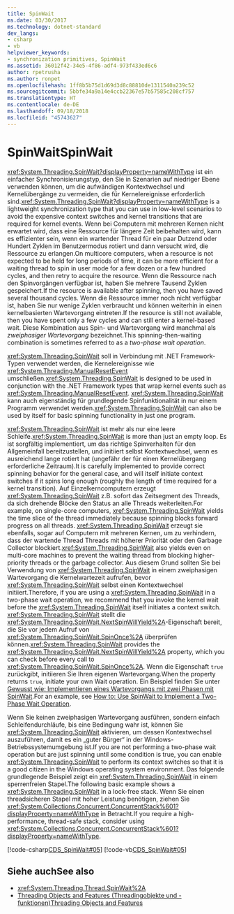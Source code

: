 ```yaml
---
title: SpinWait
ms.date: 03/30/2017
ms.technology: dotnet-standard
dev_langs:
- csharp
- vb
helpviewer_keywords:
- synchronization primitives, SpinWait
ms.assetid: 36012f42-34e5-4f86-adf4-973f433ed6c6
author: rpetrusha
ms.author: ronpet
ms.openlocfilehash: 1ff8b5b75d1d69d3d8c88810de1311540a239c52
ms.sourcegitcommit: 5bbfe34a9a14e4ccb22367e57b57585c208cf757
ms.translationtype: HT
ms.contentlocale: de-DE
ms.lasthandoff: 09/18/2018
ms.locfileid: "45743627"
---
```

# <a name="spinwait"></a><span data-ttu-id="e2249-102">SpinWait</span><span class="sxs-lookup"><span data-stu-id="e2249-102">SpinWait</span></span>
<span data-ttu-id="e2249-103"><xref:System.Threading.SpinWait?displayProperty=nameWithType> ist ein einfacher Synchronisierungstyp, den Sie in Szenarien auf niedriger Ebene verwenden können, um die aufwändigen Kontextwechsel und Kernelübergänge zu vermeiden, die für Kernelereignisse erforderlich sind.</span><span class="sxs-lookup"><span data-stu-id="e2249-103"><xref:System.Threading.SpinWait?displayProperty=nameWithType> is a lightweight synchronization type that you can use in low-level scenarios to avoid the expensive context switches and kernel transitions that are required for kernel events.</span></span> <span data-ttu-id="e2249-104">Wenn bei Computern mit mehreren Kernen nicht erwartet wird, dass eine Ressource für längere Zeit beibehalten wird, kann es effizienter sein, wenn ein wartender Thread für ein paar Dutzend oder Hundert Zyklen im Benutzermodus rotiert und dann versucht wird, die Ressource zu erlangen.</span><span class="sxs-lookup"><span data-stu-id="e2249-104">On multicore computers, when a resource is not expected to be held for long periods of time, it can be more efficient for a waiting thread to spin in user mode for a few dozen or a few hundred cycles, and then retry to acquire the resource.</span></span> <span data-ttu-id="e2249-105">Wenn die Ressource nach den Spinvorgängen verfügbar ist, haben Sie mehrere Tausend Zyklen gespeichert.</span><span class="sxs-lookup"><span data-stu-id="e2249-105">If the resource is available after spinning, then you have saved several thousand cycles.</span></span> <span data-ttu-id="e2249-106">Wenn die Ressource immer noch nicht verfügbar ist, haben Sie nur wenige Zyklen verbraucht und können weiterhin in einen kernelbasierten Wartevorgang eintreten.</span><span class="sxs-lookup"><span data-stu-id="e2249-106">If the resource is still not available, then you have spent only a few cycles and can still enter a kernel-based wait.</span></span> <span data-ttu-id="e2249-107">Diese Kombination aus Spin- und Wartevorgang wird manchmal als *zweiphasiger Wartevorgang* bezeichnet.</span><span class="sxs-lookup"><span data-stu-id="e2249-107">This spinning-then-waiting combination is sometimes referred to as a *two-phase wait operation*.</span></span>  
  
 <span data-ttu-id="e2249-108"><xref:System.Threading.SpinWait> soll in Verbindung mit .NET Framework-Typen verwendet werden, die Kernelereignisse wie <xref:System.Threading.ManualResetEvent> umschließen.</span><span class="sxs-lookup"><span data-stu-id="e2249-108"><xref:System.Threading.SpinWait> is designed to be used in conjunction with the .NET Framework types that wrap kernel events such as <xref:System.Threading.ManualResetEvent>.</span></span> <span data-ttu-id="e2249-109"><xref:System.Threading.SpinWait> kann auch eigenständig für grundlegende Spinfunktionalität in nur einem Programm verwendet werden.</span><span class="sxs-lookup"><span data-stu-id="e2249-109"><xref:System.Threading.SpinWait> can also be used by itself for basic spinning functionality in just one program.</span></span>  
  
 <span data-ttu-id="e2249-110"><xref:System.Threading.SpinWait> ist mehr als nur eine leere Schleife.</span><span class="sxs-lookup"><span data-stu-id="e2249-110"><xref:System.Threading.SpinWait> is more than just an empty loop.</span></span> <span data-ttu-id="e2249-111">Es ist sorgfältig implementiert, um das richtige Spinverhalten für den Allgemeinfall bereitzustellen, und initiiert selbst Kontextwechsel, wenn es ausreichend lange rotiert hat (ungefähr der für einen Kernelübergang erforderliche Zeitraum).</span><span class="sxs-lookup"><span data-stu-id="e2249-111">It is carefully implemented to provide correct spinning behavior for the general case, and will itself initiate context switches if it spins long enough (roughly the length of time required for a kernel transition).</span></span> <span data-ttu-id="e2249-112">Auf Einzelkerncomputern erzeugt <xref:System.Threading.SpinWait> z.B. sofort das Zeitsegment des Threads, da sich drehende Blöcke den Status an alle Threads weiterleiten.</span><span class="sxs-lookup"><span data-stu-id="e2249-112">For example, on single-core computers, <xref:System.Threading.SpinWait> yields the time slice of the thread immediately because spinning blocks forward progress on all threads.</span></span> <span data-ttu-id="e2249-113"><xref:System.Threading.SpinWait> erzeugt sie ebenfalls, sogar auf Computern mit mehreren Kernen, um zu verhindern, dass der wartende Thread Threads mit höherer Priorität oder den Garbage Collector blockiert.</span><span class="sxs-lookup"><span data-stu-id="e2249-113"><xref:System.Threading.SpinWait> also yields even on multi-core machines to prevent the waiting thread from blocking higher-priority threads or the garbage collector.</span></span> <span data-ttu-id="e2249-114">Aus diesem Grund sollten Sie bei Verwendung von <xref:System.Threading.SpinWait> in einem zweiphasigen Wartevorgang die Kernelwartezeit aufrufen, bevor <xref:System.Threading.SpinWait> selbst einen Kontextwechsel initiiert.</span><span class="sxs-lookup"><span data-stu-id="e2249-114">Therefore, if you are using a <xref:System.Threading.SpinWait> in a two-phase wait operation, we recommend that you invoke the kernel wait before the <xref:System.Threading.SpinWait> itself initiates a context switch.</span></span> <span data-ttu-id="e2249-115"><xref:System.Threading.SpinWait> stellt die <xref:System.Threading.SpinWait.NextSpinWillYield%2A>-Eigenschaft bereit, die Sie vor jedem Aufruf von <xref:System.Threading.SpinWait.SpinOnce%2A> überprüfen können.</span><span class="sxs-lookup"><span data-stu-id="e2249-115"><xref:System.Threading.SpinWait> provides the <xref:System.Threading.SpinWait.NextSpinWillYield%2A> property, which you can check before every call to <xref:System.Threading.SpinWait.SpinOnce%2A>.</span></span> <span data-ttu-id="e2249-116">Wenn die Eigenschaft `true` zurückgibt, initiieren Sie Ihren eigenen Wartevorgang.</span><span class="sxs-lookup"><span data-stu-id="e2249-116">When the property returns `true`, initiate your own Wait operation.</span></span> <span data-ttu-id="e2249-117">Ein Beispiel finden Sie unter [Gewusst wie: Implementieren eines Wartevorgangs mit zwei Phasen mit SpinWait](../../../docs/standard/threading/how-to-use-spinwait-to-implement-a-two-phase-wait-operation.md).</span><span class="sxs-lookup"><span data-stu-id="e2249-117">For an example, see [How to: Use SpinWait to Implement a Two-Phase Wait Operation](../../../docs/standard/threading/how-to-use-spinwait-to-implement-a-two-phase-wait-operation.md).</span></span>  
  
 <span data-ttu-id="e2249-118">Wenn Sie keinen zweiphasigen Wartevorgang ausführen, sondern einfach Schleifendurchläufe, bis eine Bedingung wahr ist, können Sie <xref:System.Threading.SpinWait> aktivieren, um dessen Kontextwechsel auszuführen, damit es ein „guter Bürger“ in der Windows-Betriebssystemumgebung ist.</span><span class="sxs-lookup"><span data-stu-id="e2249-118">If you are not performing a two-phase wait operation but are just spinning until some condition is true, you can enable <xref:System.Threading.SpinWait> to perform its context switches so that it is a good citizen in the Windows operating system environment.</span></span> <span data-ttu-id="e2249-119">Das folgende grundlegende Beispiel zeigt ein <xref:System.Threading.SpinWait> in einem sperrenfreien Stapel.</span><span class="sxs-lookup"><span data-stu-id="e2249-119">The following basic example shows a <xref:System.Threading.SpinWait> in a lock-free stack.</span></span> <span data-ttu-id="e2249-120">Wenn Sie einen threadsicheren Stapel mit hoher Leistung benötigen, ziehen Sie <xref:System.Collections.Concurrent.ConcurrentStack%601?displayProperty=nameWithType> in Betracht.</span><span class="sxs-lookup"><span data-stu-id="e2249-120">If you require a high-performance, thread-safe stack, consider using <xref:System.Collections.Concurrent.ConcurrentStack%601?displayProperty=nameWithType>.</span></span>  
  
 [!code-csharp[CDS_SpinWait#05](../../../samples/snippets/csharp/VS_Snippets_Misc/cds_spinwait/cs/spinwait.cs#05)]
 [!code-vb[CDS_SpinWait#05](../../../samples/snippets/visualbasic/VS_Snippets_Misc/cds_spinwait/vb/cds_spinwait1.vb#05)]  
  
## <a name="see-also"></a><span data-ttu-id="e2249-121">Siehe auch</span><span class="sxs-lookup"><span data-stu-id="e2249-121">See also</span></span>

- <xref:System.Threading.Thread.SpinWait%2A>  
- [<span data-ttu-id="e2249-122">Threading Objects and Features (Threadingobjekte und -funktionen)</span><span class="sxs-lookup"><span data-stu-id="e2249-122">Threading Objects and Features</span></span>](../../../docs/standard/threading/threading-objects-and-features.md)
